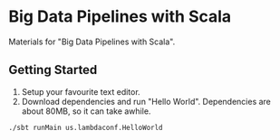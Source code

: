 # Big Data Pipelines with Scala

Materials for "Big Data Pipelines with Scala".

## Getting Started

1. Setup your favourite text editor.
2. Download dependencies and run "Hello World". Dependencies are about 80MB, so it can take awhile.

```
./sbt runMain us.lambdaconf.HelloWorld
```
